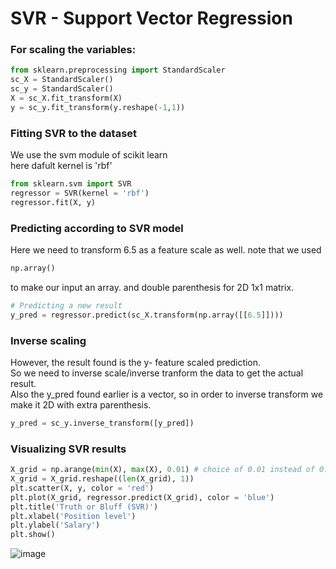 # SVR - Support Vector Regression

### For scaling the variables:

```python
from sklearn.preprocessing import StandardScaler
sc_X = StandardScaler()
sc_y = StandardScaler()
X = sc_X.fit_transform(X)
y = sc_y.fit_transform(y.reshape(-1,1))
```
### Fitting SVR to the dataset

We use the svm module of scikit learn<br>
here dafult kernel is 'rbf' 

```python
from sklearn.svm import SVR
regressor = SVR(kernel = 'rbf')
regressor.fit(X, y)
```
### Predicting according to SVR model
Here we need to transform 6.5 as a feature scale as well. note that we used
 ```python
np.array()
```
to make our input an array. and double parenthesis for 2D 1x1 matrix.

```python 
# Predicting a new result
y_pred = regressor.predict(sc_X.transform(np.array([[6.5]])))
```

### Inverse scaling
However, the result found is the y- feature scaled prediction. <br> So we need to inverse scale/inverse tranform the data to get the actual result. <br>
Also the y_pred found earlier is a vector, so in order to inverse transform we make it 2D with extra parenthesis.

```python
y_pred = sc_y.inverse_transform([y_pred])
```

### Visualizing SVR results
```python
X_grid = np.arange(min(X), max(X), 0.01) # choice of 0.01 instead of 0.1 step because the data is feature scaled
X_grid = X_grid.reshape((len(X_grid), 1))
plt.scatter(X, y, color = 'red')
plt.plot(X_grid, regressor.predict(X_grid), color = 'blue')
plt.title('Truth or Bluff (SVR)')
plt.xlabel('Position level')
plt.ylabel('Salary')
plt.show()
```
![image](https://user-images.githubusercontent.com/54764108/164890840-97f96eb9-4ec0-48a2-8f61-3f64d92f1dd3.png)
